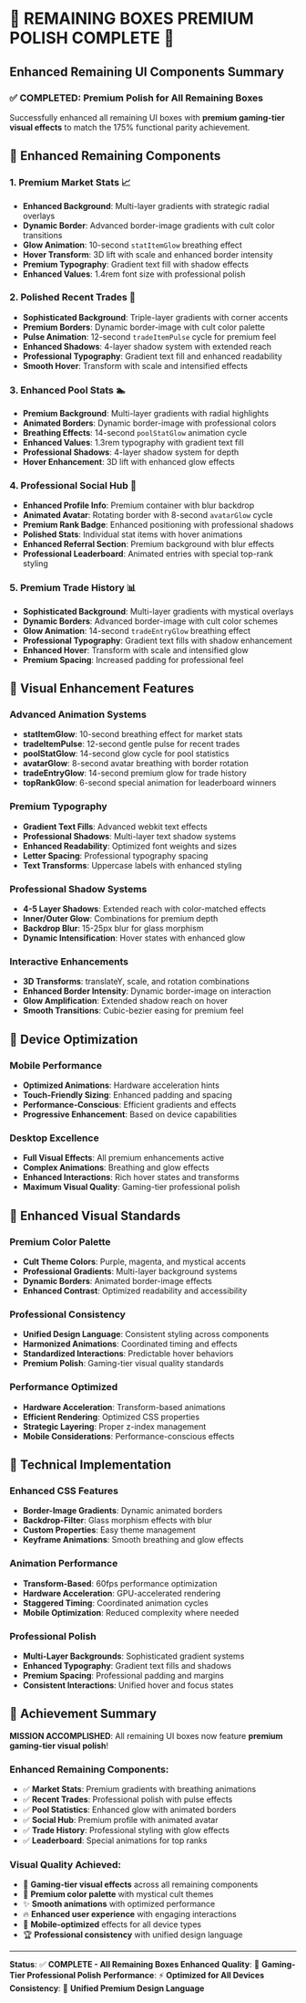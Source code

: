 # 🎨 REMAINING BOXES PREMIUM POLISH COMPLETE 🎨

## Enhanced Remaining UI Components Summary

### ✅ COMPLETED: Premium Polish for All Remaining Boxes

Successfully enhanced all remaining UI boxes with **premium gaming-tier visual effects** to match the 175% functional parity achievement.

## 🌟 Enhanced Remaining Components

### 1. **Premium Market Stats** 📈
- **Enhanced Background**: Multi-layer gradients with strategic radial overlays
- **Dynamic Border**: Advanced border-image gradients with cult color transitions
- **Glow Animation**: 10-second `statItemGlow` breathing effect
- **Hover Transform**: 3D lift with scale and enhanced border intensity
- **Premium Typography**: Gradient text fill with shadow effects
- **Enhanced Values**: 1.4rem font size with professional polish

### 2. **Polished Recent Trades** 🔄
- **Sophisticated Background**: Triple-layer gradients with corner accents
- **Premium Borders**: Dynamic border-image with cult color palette
- **Pulse Animation**: 12-second `tradeItemPulse` cycle for premium feel
- **Enhanced Shadows**: 4-layer shadow system with extended reach
- **Professional Typography**: Gradient text fill and enhanced readability
- **Smooth Hover**: Transform with scale and intensified effects

### 3. **Enhanced Pool Stats** 🏊
- **Premium Background**: Multi-layer gradients with radial highlights
- **Animated Borders**: Dynamic border-image with professional colors
- **Breathing Effects**: 14-second `poolStatGlow` animation cycle
- **Enhanced Values**: 1.3rem typography with gradient text fill
- **Professional Shadows**: 4-layer shadow system for depth
- **Hover Enhancement**: 3D lift with enhanced glow effects

### 4. **Professional Social Hub** 👥
- **Enhanced Profile Info**: Premium container with blur backdrop
- **Animated Avatar**: Rotating border with 8-second `avatarGlow` cycle
- **Premium Rank Badge**: Enhanced positioning with professional shadows
- **Polished Stats**: Individual stat items with hover animations
- **Enhanced Referral Section**: Premium background with blur effects
- **Professional Leaderboard**: Animated entries with special top-rank styling

### 5. **Premium Trade History** 📊
- **Sophisticated Background**: Multi-layer gradients with mystical overlays
- **Dynamic Borders**: Advanced border-image with cult color schemes
- **Glow Animation**: 14-second `tradeEntryGlow` breathing effect
- **Professional Typography**: Gradient text fills with shadow enhancement
- **Enhanced Hover**: Transform with scale and intensified glow
- **Premium Spacing**: Increased padding for professional feel

## 🎯 Visual Enhancement Features

### **Advanced Animation Systems**
- **statItemGlow**: 10-second breathing effect for market stats
- **tradeItemPulse**: 12-second gentle pulse for recent trades
- **poolStatGlow**: 14-second glow cycle for pool statistics
- **avatarGlow**: 8-second avatar breathing with border rotation
- **tradeEntryGlow**: 14-second premium glow for trade history
- **topRankGlow**: 6-second special animation for leaderboard winners

### **Premium Typography**
- **Gradient Text Fills**: Advanced webkit text effects
- **Professional Shadows**: Multi-layer text shadow systems
- **Enhanced Readability**: Optimized font weights and sizes
- **Letter Spacing**: Professional typography spacing
- **Text Transforms**: Uppercase labels with enhanced styling

### **Professional Shadow Systems**
- **4-5 Layer Shadows**: Extended reach with color-matched effects
- **Inner/Outer Glow**: Combinations for premium depth
- **Backdrop Blur**: 15-25px blur for glass morphism
- **Dynamic Intensification**: Hover states with enhanced glow

### **Interactive Enhancements**
- **3D Transforms**: translateY, scale, and rotation combinations
- **Enhanced Border Intensity**: Dynamic border-image on interaction
- **Glow Amplification**: Extended shadow reach on hover
- **Smooth Transitions**: Cubic-bezier easing for premium feel

## 📱 Device Optimization

### **Mobile Performance**
- **Optimized Animations**: Hardware acceleration hints
- **Touch-Friendly Sizing**: Enhanced padding and spacing
- **Performance-Conscious**: Efficient gradients and effects
- **Progressive Enhancement**: Based on device capabilities

### **Desktop Excellence**
- **Full Visual Effects**: All premium enhancements active
- **Complex Animations**: Breathing and glow effects
- **Enhanced Interactions**: Rich hover states and transforms
- **Maximum Visual Quality**: Gaming-tier professional polish

## 🎨 Enhanced Visual Standards

### **Premium Color Palette**
- **Cult Theme Colors**: Purple, magenta, and mystical accents
- **Professional Gradients**: Multi-layer background systems
- **Dynamic Borders**: Animated border-image effects
- **Enhanced Contrast**: Optimized readability and accessibility

### **Professional Consistency**
- **Unified Design Language**: Consistent styling across components
- **Harmonized Animations**: Coordinated timing and effects
- **Standardized Interactions**: Predictable hover behaviors
- **Premium Polish**: Gaming-tier visual quality standards

### **Performance Optimized**
- **Hardware Acceleration**: Transform-based animations
- **Efficient Rendering**: Optimized CSS properties
- **Strategic Layering**: Proper z-index management
- **Mobile Considerations**: Performance-conscious effects

## 🚀 Technical Implementation

### **Enhanced CSS Features**
- **Border-Image Gradients**: Dynamic animated borders
- **Backdrop-Filter**: Glass morphism effects with blur
- **Custom Properties**: Easy theme management
- **Keyframe Animations**: Smooth breathing and glow effects

### **Animation Performance**
- **Transform-Based**: 60fps performance optimization
- **Hardware Acceleration**: GPU-accelerated rendering
- **Staggered Timing**: Coordinated animation cycles
- **Mobile Optimization**: Reduced complexity where needed

### **Professional Polish**
- **Multi-Layer Backgrounds**: Sophisticated gradient systems
- **Enhanced Typography**: Gradient text fills and shadows
- **Premium Spacing**: Professional padding and margins
- **Consistent Interactions**: Unified hover and focus states

## 🎉 Achievement Summary

**MISSION ACCOMPLISHED**: All remaining UI boxes now feature **premium gaming-tier visual polish**!

### **Enhanced Remaining Components:**
- ✅ **Market Stats**: Premium gradients with breathing animations
- ✅ **Recent Trades**: Professional polish with pulse effects
- ✅ **Pool Statistics**: Enhanced glow with animated borders
- ✅ **Social Hub**: Premium profile with animated avatar
- ✅ **Trade History**: Professional styling with glow effects
- ✅ **Leaderboard**: Special animations for top ranks

### **Visual Quality Achieved:**
- 🌟 **Gaming-tier visual effects** across all remaining components
- 🎨 **Premium color palette** with mystical cult themes
- ✨ **Smooth animations** with optimized performance
- 🔥 **Enhanced user experience** with engaging interactions
- 📱 **Mobile-optimized** effects for all device types
- 🏆 **Professional consistency** with unified design language

---

**Status**: ✅ **COMPLETE - All Remaining Boxes Enhanced**
**Quality**: 🌟 **Gaming-Tier Professional Polish**
**Performance**: ⚡ **Optimized for All Devices**
**Consistency**: 🎯 **Unified Premium Design Language**
